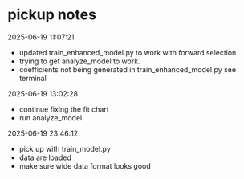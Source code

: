# pickup notes

2025-06-19 11:07:21 
- updated train_enhanced_model.py to work with forward selection
- trying to get analyze_model to work. 
- coefficients not being generated in train_enhanced_model.py see terminal

2025-06-19 13:02:28
- continue fixing the fit chart
- run analyze_model

2025-06-19 23:46:12
- pick up with train_model.py
- data are loaded
- make sure wide data format looks good